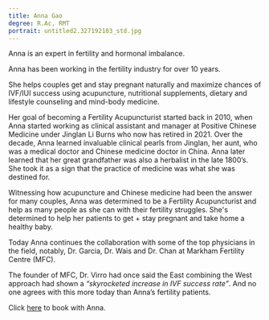 ```yaml
---
title: Anna Gao
degree: R.Ac, RMT ﻿
portrait: untitled2.327192103_std.jpg
---
```

Anna is an expert in fertility and hormonal imbalance.﻿ ﻿

Anna has been working in the fertility industry for over 10 years.﻿

She helps couples get and stay pregnant naturally and maximize chances of IVF/IUI success using acupuncture, nutritional supplements, dietary and lifestyle counseling and mind-body medicine.﻿

﻿﻿Her goal of becoming a Fertility Acupuncturist started back in 2010, when Anna started working as clinical assistant and manager at Positive Chinese Medicine under Jinglan Li Burns who now has retired in 2021. Over the decade, Anna learned invaluable clinical pearls from Jinglan, her aunt, who was a medical doctor and Chinese medicine doctor in China. Anna later learned that her great grandfather was also a herbalist in the late 1800’s. She took it as a sign that the practice of medicine was what she was destined for.

Witnessing how acupuncture and Chinese medicine had been the answer for many couples, Anna was determined to be a Fertility Acupuncturist and help as many people as she can with their fertility struggles. She's determined to help her patients to get + stay pregnant and take home a healthy baby.

Today Anna continues the collaboration with some of the top physicians in the field, notably, Dr. Garcia, Dr. Wais and Dr. Chan at Markham Fertility Centre (MFC).

The founder of MFC, Dr. Virro had once said the East combining the West approach had shown a *“skyrocketed increase in IVF success rate”*. And no one agrees with this more today than Anna’s fertility patients.﻿

Click [here](http://acupuncture-fertility-ivf.com/home) to book with Anna.